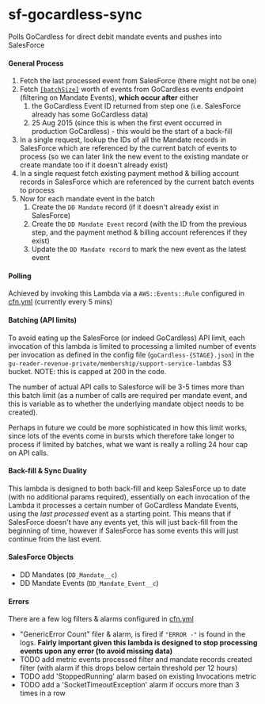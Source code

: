 # sf-gocardless-sync
Polls GoCardless for direct debit mandate events and pushes into SalesForce

#### General Process
1. Fetch the last processed event from SalesForce (there might not be one)
2. Fetch [`[batchSize]`](#batching-api-limits) worth of events from GoCardless events endpoint (filtering on Mandate Events), **which occur after** either
    1. the GoCardless Event ID returned from step one (i.e. SalesForce already has some GoCardless data)
    2. 25 Aug 2015 (since this is when the first event occurred in production GoCardless) - this would be the start of a back-fill
3. In a single request, lookup the IDs of all the Mandate records in SalesForce which are referenced by the current batch
 of events to process (so we can later link the new event to the existing mandate or create mandate too if it doesn't already exist)
4. In a single request fetch existing payment method & billing account records in SalesForce which are referenced by the current batch events to process 
5. Now for each mandate event in the batch 
    1. Create the `DD Mandate` record (if it doesn't already exist in SalesForce)
    2. Create the `DD Mandate Event` record (with the ID from the previous step, and the payment method & billing account
     references if they exist)
    3. Update the `DD Mandate record` to mark the new event as the latest event

#### Polling
Achieved by invoking this Lambda via a `AWS::Events::Rule` configured in [cfn.yml](cfn.yaml) (currently every 5 mins)

#### Batching (API limits)
To avoid eating up the SalesForce (or indeed GoCardless) API limit, each invocation of this lambda is limited to 
processing a limited number of events per invocation as defined in the config file (`goCardless-{STAGE}.json`) in the 
`gu-reader-revenue-private/membership/support-service-lambdas` S3 bucket. NOTE: this is capped at 200 in the code.

The number of actual API calls to Salesforce will be 3-5 times more than this batch limit (as a number of calls are required
 per mandate event, and this is variable as to whether the underlying mandate object needs to be created).

Perhaps in future we could be more sophisticated in how this limit works, since lots of the events come in bursts which
 therefore take longer to process if limited by batches, what we want is really a rolling 24 hour cap on API calls.

#### Back-fill & Sync Duality
This lambda is designed to both back-fill and keep SalesForce up to date (with no additional params required), 
essentially on each invocation of the Lambda it processes a certain number of GoCardless Mandate Events, using the 
_last processed_ event as a starting point. This means that if SalesForce doesn't have any events yet, this will just 
back-fill from the beginning of time, however if SalesForce has some events this will just continue from the last event.

#### SalesForce Objects
- DD Mandates (`DD_Mandate__c`)
- DD Mandate Events (`DD_Mandate_Event__c`)

#### Errors
There are a few log filters & alarms configured in [cfn.yml](cfn.yaml) 
- "GenericError Count" filer & alarm, is fired if `"ERROR -"` is found in the logs. **Fairly important
 given this lambda is designed to stop processing events upon any error (to avoid missing data)**
- TODO add metric events processed filter and mandate records created filter (with alarm if this drops below certain threshold per 12 hours)
- TODO add 'StoppedRunning' alarm based on existing Invocations metric
- TODO add a 'SocketTimeoutException' alarm if occurs more than 3 times in a row 
